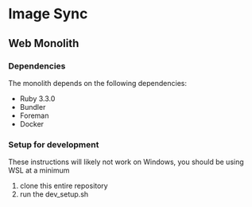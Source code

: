 # Image Sync

## Web Monolith

### Dependencies

The monolith depends on the following dependencies:

-   Ruby 3.3.0
-   Bundler
-   Foreman
-   Docker

### Setup for development

These instructions will likely not work on Windows, you should be using WSL at a minimum

1. clone this entire repository
2. run the dev_setup.sh
